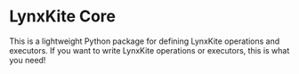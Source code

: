 # LynxKite Core

This is a lightweight Python package for defining LynxKite operations and executors.
If you want to write LynxKite operations or executors, this is what you need!

